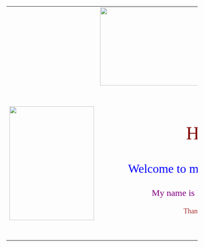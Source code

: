 <html>
<head>
<meta charset="utf-8">
<title>TCMG 303 - Roberto Perez Lab 5 Website</title>
</head>

<body style="background-image: url('gator.jpg');">
<table style='font-family:"Verdana"' width="200" border="0" align="center">
  <tbody>
    <tr>
      <td>&nbsp;</td>
      <td><img src="techmanage.png" width="611" height="206" alt=""/></td>
      <td>&nbsp;</td>
    </tr>
    <tr>
      <td>&nbsp;</td>
      <td>&nbsp;</td>
      <td>&nbsp;</td>
    </tr>
    <tr>
      <td><img src="mydog.jpg" width="223" height="300" alt=""/></td>
		<td align="center"><font size="+4" color="#800000"><p>Howdy!</p></font>
			<font size="+3" color="blue">
			<p>Welcome to my TCMG 303 website</p></font>
			<font size="+2" color="purple"><p>My name is Roberto Perez Escobar</p></font>
			<font size="+1" color="brown"><p>Thanks for stopping by.</p></font></td>
      <td><img src="android.jpg" width="275" height="300" alt=""/>
		<p>Android is my passion! </p> </td>
    </tr>
    <tr>
      <td>&nbsp;</td>
      <td>&nbsp;</td>
	  <td>&nbsp;</td>
    </tr>
  </tbody>
</table>
</body>
</html>
